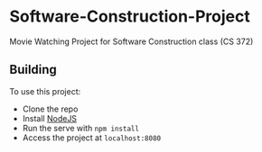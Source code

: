 # Software-Construction-Project

Movie Watching Project for Software Construction class (CS 372)

## Building

To use this project:

+ Clone the repo
+ Install [NodeJS](https://nodejs.org/en)
+ Run the serve with `npm install`
+ Access the project at `localhost:8080`
